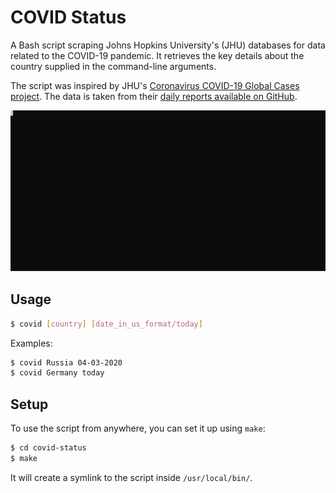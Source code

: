 # COVID Status

A Bash script scraping Johns Hopkins University's (JHU) databases for data
related to the COVID-19 pandemic. It retrieves the key details about the
country supplied in the command-line arguments.

The script was inspired by JHU's [Coronavirus COVID-19 Global Cases project][1].
The data is taken from their [daily reports available on GitHub][2].

<p align="center">
    <img src="./assets/covid-status-preview.svg">
</p>

## Usage

```bash
$ covid [country] [date_in_us_format/today]
```

Examples:

```bash
$ covid Russia 04-03-2020
$ covid Germany today
```

## Setup

To use the script from anywhere, you can set it up using `make`:

```bash
$ cd covid-status
$ make
```

It will create a symlink to the script inside `/usr/local/bin/`.

[1]: https://gisanddata.maps.arcgis.com/apps/opsdashboard/index.html#/bda7594740fd40299423467b48e9ecf6
[2]: https://github.com/CSSEGISandData/COVID-19/tree/master/csse_covid_19_data/csse_covid_19_daily_reports
